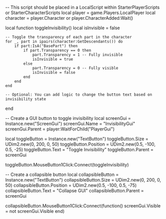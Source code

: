 -- This script should be placed in a LocalScript within StarterPlayerScripts or StarterCharacterScripts
local player = game.Players.LocalPlayer
local character = player.Character or player.CharacterAdded:Wait()

local function toggleInvisibility()
    local isInvisible = false

    -- Toggle the transparency of each part in the character
    for _, part in ipairs(character:GetDescendants()) do
        if part:IsA("BasePart") then
            if part.Transparency == 0 then
                part.Transparency = 1 -- Fully invisible
                isInvisible = true
            else
                part.Transparency = 0 -- Fully visible
                isInvisible = false
            end
        end
    end

    -- Optional: You can add logic to change the button text based on invisibility state
end

-- Create a GUI button to toggle invisibility
local screenGui = Instance.new("ScreenGui")
screenGui.Name = "InvisibilityGui"
screenGui.Parent = player:WaitForChild("PlayerGui")

local toggleButton = Instance.new("TextButton")
toggleButton.Size = UDim2.new(0, 200, 0, 50)
toggleButton.Position = UDim2.new(0.5, -100, 0.5, -25)
toggleButton.Text = "Toggle Invisibility"
toggleButton.Parent = screenGui

toggleButton.MouseButton1Click:Connect(toggleInvisibility)

-- Create a collapsible button
local collapsibleButton = Instance.new("TextButton")
collapsibleButton.Size = UDim2.new(0, 200, 0, 50)
collapsibleButton.Position = UDim2.new(0.5, -100, 0.5, -75)
collapsibleButton.Text = "Collapse GUI"
collapsibleButton.Parent = screenGui

collapsibleButton.MouseButton1Click:Connect(function()
    screenGui.Visible = not screenGui.Visible
end)
